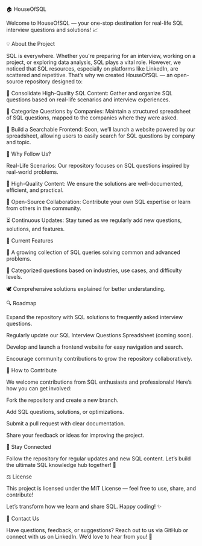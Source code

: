 🏠 HouseOfSQL

Welcome to HouseOfSQL — your one-stop destination for real-life SQL interview questions and solutions! 📈

💡 About the Project

SQL is everywhere. Whether you're preparing for an interview, working on a project, or exploring data analysis, SQL plays a vital role. However, we noticed that SQL resources, especially on platforms like LinkedIn, are scattered and repetitive. That’s why we created HouseOfSQL — an open-source repository designed to:

🔧 Consolidate High-Quality SQL Content: Gather and organize SQL questions based on real-life scenarios and interview experiences.

🔄 Categorize Questions by Companies: Maintain a structured spreadsheet of SQL questions, mapped to the companies where they were asked.

🕋 Build a Searchable Frontend: Soon, we’ll launch a website powered by our spreadsheet, allowing users to easily search for SQL questions by company and topic.

🚀 Why Follow Us?

Real-Life Scenarios: Our repository focuses on SQL questions inspired by real-world problems.

🔐 High-Quality Content: We ensure the solutions are well-documented, efficient, and practical.

🌟 Open-Source Collaboration: Contribute your own SQL expertise or learn from others in the community.

⏳ Continuous Updates: Stay tuned as we regularly add new questions, solutions, and features.

🔹 Current Features

🔧 A growing collection of SQL queries solving common and advanced problems.

🔖 Categorized questions based on industries, use cases, and difficulty levels.

🕊️ Comprehensive solutions explained for better understanding.

🔍 Roadmap

Expand the repository with SQL solutions to frequently asked interview questions.

Regularly update our SQL Interview Questions Spreadsheet (coming soon).

Develop and launch a frontend website for easy navigation and search.

Encourage community contributions to grow the repository collaboratively.

🔧 How to Contribute

We welcome contributions from SQL enthusiasts and professionals! Here’s how you can get involved:

Fork the repository and create a new branch.

Add SQL questions, solutions, or optimizations.

Submit a pull request with clear documentation.

Share your feedback or ideas for improving the project.

📢 Stay Connected

Follow the repository for regular updates and new SQL content. Let’s build the ultimate SQL knowledge hub together! 🔖

⚖️ License

This project is licensed under the MIT License — feel free to use, share, and contribute!

Let’s transform how we learn and share SQL. Happy coding! ✨

📢 Contact Us

Have questions, feedback, or suggestions? Reach out to us via GitHub or connect with us on LinkedIn. We’d love to hear from you! 🙏

